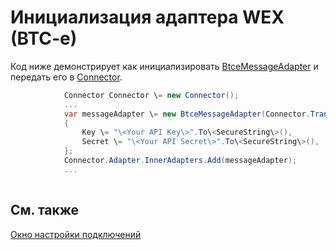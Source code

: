 # Инициализация адаптера WEX (BTC\-e)

Код ниже демонстрирует как инициализировать [BtceMessageAdapter](../api/StockSharp.Btce.BtceMessageAdapter.html) и передать его в [Connector](../api/StockSharp.Algo.Connector.html).

```cs
            Connector Connector \= new Connector();				
            ...				
            var messageAdapter \= new BtceMessageAdapter(Connector.TransactionIdGenerator)
            {
                Key \= "\<Your API Key\>".To\<SecureString\>(),
                Secret \= "\<Your API Secret\>".To\<SecureString\>(),
            };
            Connector.Adapter.InnerAdapters.Add(messageAdapter);
            ...	
							
```

## См. также

[Окно настройки подключений](API_UI_ConnectorWindow.md)
